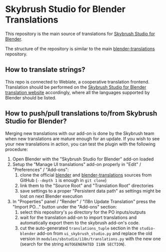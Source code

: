 # Skybrush Studio for Blender Translations

This repository is the main source of translations for [Skybrush Studio for Blender](https://github.com/skybrush-io/studio-blender).

The structure of the repository is similar to the main [blender-translations](https://github.com/blender/blender-translations) repository.

## How to translate strings?

This repo is connected to Weblate, a cooperative translation frontend. Translation should be performed on the [Skybrush Studio for Blender translation website](https://translate.skybrush.io/projects/skybrush/studio/) accordingly, where all the languages supported by Blender should be listed.

## How to push/pull translations to/from Skybrush Studio for Blender?

Merging new translations with our add-on is done by the Skybrush team when new translations are mature enough for an update. If you wish to see your new translations in action, you can test the plugin with the following procedure:

1. Open Blender with the "Skybrush Studio for Blender" add-on loaded
2. Setup the "Manage UI translations" add-on properly in "Edit" / "Preferences" / "Add-ons":
    1. clone the official [blender](https://github.com/blender) and [blender-translations](https://github.com/blender/blender-translations) sources from GitHub (`--depth 1` is enough in `git clone`)
    2. link them to the "Source Root" and "Translation Root" directories
    3. save settings to a proper "Persistent data path" as settings might be lost on next Blender execution
3. In "Properties" panel / "Render" / "I18n Update Translation" press the "Import PO..." button under the "Add-ons" section:
    1. select this repository's `po` directory for the PO inputs/outputs
    2. wait for the translation add-on to import translations and automatically export them to the skybrush add-on's code.
    2. cut the auto-generated `translations_tuple` section in the `studio-blender` add-on from `ui_skybrush_studio.py` and replace the old version in `modules/sbstudio/i18n/translations.py` with the new one (search for the string `AUTOGENERATED I18N SECTION`).